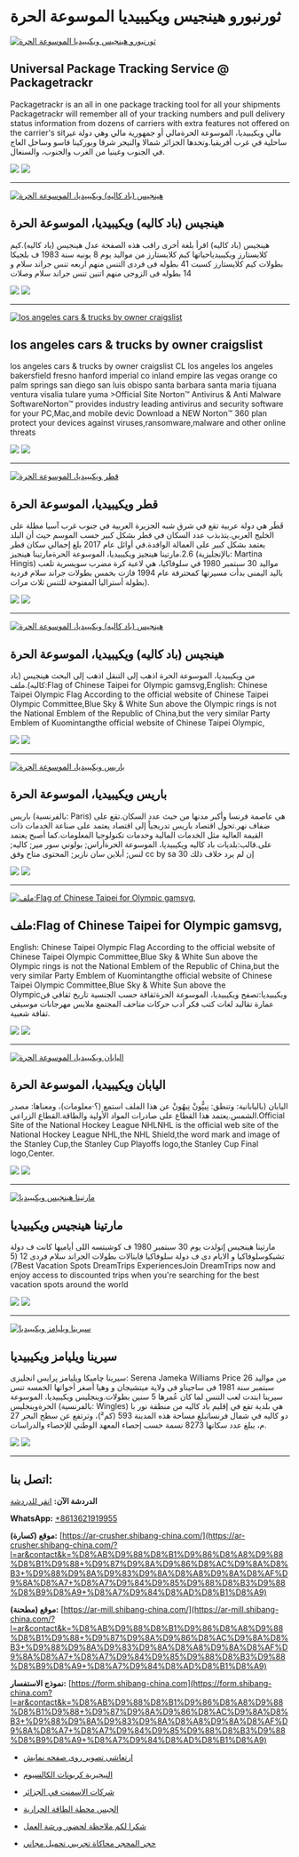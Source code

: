 # ثورنبورو هينجيس ويكيبيديا الموسوعة الحرة

<a href="https://swt.shibang-china.com/?l=ar&img&k=%D8%AB%D9%88%D8%B1%D9%86%D8%A8%D9%88%D8%B1%D9%88+%D9%87%D9%8A%D9%86%D8%AC%D9%8A%D8%B3+%D9%88%D9%8A%D9%83%D9%8A%D8%A8%D9%8A%D8%AF%D9%8A%D8%A7+%D8%A7%D9%84%D9%85%D9%88%D8%B3%D9%88%D8%B9%D8%A9+%D8%A7%D9%84%D8%AD%D8%B1%D8%A9" target="_blank">![ثورنبورو هينجيس ويكيبيديا الموسوعة الحرة](http://static.shibang-china.com/all-800x300/581.jpg)</a>

## Universal Package Tracking Service @ Packagetrackr
Packagetrackr is an all in one package tracking tool for all your shipments Packagetrackr will remember all of your tracking numbers and pull delivery status information from dozens of carriers with extra features not offered on the carrier's sitمالي ويكيبيديا، الموسوعة الحرةمالي أو جمهورية مالي وهي دولة غير ساحلية في غرب أفريقيا.وتحدها الجزائر شمالا والنيجر شرقا وبوركينا فاسو وساحل العاج في الجنوب وغينيا من الغرب والجنوب، والسنغال.


<a href="https://whatsapp.shibangsoft.com/WhatsApp.php" target="_blank" title="WhatsApp">![](http://static.shibang-china.com/icon/whatsapp.png)</a> <a href="https://swt.shibang-china.com/?l=ar&icon&k=%D8%AB%D9%88%D8%B1%D9%86%D8%A8%D9%88%D8%B1%D9%88+%D9%87%D9%8A%D9%86%D8%AC%D9%8A%D8%B3+%D9%88%D9%8A%D9%83%D9%8A%D8%A8%D9%8A%D8%AF%D9%8A%D8%A7+%D8%A7%D9%84%D9%85%D9%88%D8%B3%D9%88%D8%B9%D8%A9+%D8%A7%D9%84%D8%AD%D8%B1%D8%A9" target="_blank">![](http://static.shibang-china.com/icon/chat-ar.png)</a>

---

<a href="https://swt.shibang-china.com/?l=ar&img&k=%D8%AB%D9%88%D8%B1%D9%86%D8%A8%D9%88%D8%B1%D9%88+%D9%87%D9%8A%D9%86%D8%AC%D9%8A%D8%B3+%D9%88%D9%8A%D9%83%D9%8A%D8%A8%D9%8A%D8%AF%D9%8A%D8%A7+%D8%A7%D9%84%D9%85%D9%88%D8%B3%D9%88%D8%B9%D8%A9+%D8%A7%D9%84%D8%AD%D8%B1%D8%A9" target="_blank">![هينجيس (باد كاليه) ويكيبيديا، الموسوعة الحرة](http://static.shibang-china.com/all-800x300/1515.jpg)</a>

## هينجيس (باد كاليه) ويكيبيديا، الموسوعة الحرة
هينجيس (باد كاليه) اقرأ بلغة أخرى راقب هذه الصفحة عدل هينجيس (باد كاليه).كيم كلايستارز ويكيبيدياحياتها كيم كلايستارز من مواليد يوم 8 يونيه سنة 1983 ف بلجيكا بطولات كيم كلايستارز كسبت 41 بطوله فى فردى التنس منهم اربعه تنس جراند سلام و 14 بطوله فى الزوجى منهم اتنين تنس جراند سلام وصلات


<a href="https://whatsapp.shibangsoft.com/WhatsApp.php" target="_blank" title="WhatsApp">![](http://static.shibang-china.com/icon/whatsapp.png)</a> <a href="https://swt.shibang-china.com/?l=ar&icon&k=%D8%AB%D9%88%D8%B1%D9%86%D8%A8%D9%88%D8%B1%D9%88+%D9%87%D9%8A%D9%86%D8%AC%D9%8A%D8%B3+%D9%88%D9%8A%D9%83%D9%8A%D8%A8%D9%8A%D8%AF%D9%8A%D8%A7+%D8%A7%D9%84%D9%85%D9%88%D8%B3%D9%88%D8%B9%D8%A9+%D8%A7%D9%84%D8%AD%D8%B1%D8%A9" target="_blank">![](http://static.shibang-china.com/icon/chat-ar.png)</a>

---

<a href="https://swt.shibang-china.com/?l=ar&img&k=%D8%AB%D9%88%D8%B1%D9%86%D8%A8%D9%88%D8%B1%D9%88+%D9%87%D9%8A%D9%86%D8%AC%D9%8A%D8%B3+%D9%88%D9%8A%D9%83%D9%8A%D8%A8%D9%8A%D8%AF%D9%8A%D8%A7+%D8%A7%D9%84%D9%85%D9%88%D8%B3%D9%88%D8%B9%D8%A9+%D8%A7%D9%84%D8%AD%D8%B1%D8%A9" target="_blank">![los angeles cars & trucks by owner craigslist](http://static.shibang-china.com/all-800x300/633.jpg)</a>

## los angeles cars & trucks by owner craigslist
los angeles cars & trucks by owner craigslist CL los angeles los angeles bakersfield fresno hanford imperial co inland empire las vegas orange co palm springs san diego san luis obispo santa barbara santa maria tijuana ventura visalia tulare yuma &gt;Official Site Norton™ Antivirus & Anti Malware SoftwareNorton™ provides industry leading antivirus and security software for your PC,Mac,and mobile devic Download a NEW Norton™ 360 plan protect your devices against viruses,ransomware,malware and other online threats


<a href="https://whatsapp.shibangsoft.com/WhatsApp.php" target="_blank" title="WhatsApp">![](http://static.shibang-china.com/icon/whatsapp.png)</a> <a href="https://swt.shibang-china.com/?l=ar&icon&k=%D8%AB%D9%88%D8%B1%D9%86%D8%A8%D9%88%D8%B1%D9%88+%D9%87%D9%8A%D9%86%D8%AC%D9%8A%D8%B3+%D9%88%D9%8A%D9%83%D9%8A%D8%A8%D9%8A%D8%AF%D9%8A%D8%A7+%D8%A7%D9%84%D9%85%D9%88%D8%B3%D9%88%D8%B9%D8%A9+%D8%A7%D9%84%D8%AD%D8%B1%D8%A9" target="_blank">![](http://static.shibang-china.com/icon/chat-ar.png)</a>

---

<a href="https://swt.shibang-china.com/?l=ar&img&k=%D8%AB%D9%88%D8%B1%D9%86%D8%A8%D9%88%D8%B1%D9%88+%D9%87%D9%8A%D9%86%D8%AC%D9%8A%D8%B3+%D9%88%D9%8A%D9%83%D9%8A%D8%A8%D9%8A%D8%AF%D9%8A%D8%A7+%D8%A7%D9%84%D9%85%D9%88%D8%B3%D9%88%D8%B9%D8%A9+%D8%A7%D9%84%D8%AD%D8%B1%D8%A9" target="_blank">![قطر ويكيبيديا، الموسوعة الحرة](http://static.shibang-china.com/all-800x300/666.jpg)</a>

## قطر ويكيبيديا، الموسوعة الحرة
قَطَر هي دولة عربية تقع في شرق شبه الجزيرة العربية في جنوب غرب آسيا مطلة على الخليج العربي.يتذبذب عدد السكان في قطر بشكل كبير حسب الموسم حيث أن البلد يعتمد بشكل كبير على العمالة الوافدة.في أوائل عام 2017 بلغ إجمالي سكان قطر 2.6.مارتينا هينجيز ويكيبيديا، الموسوعة الحرةمارتينا هينجيز (بالإنجليزية: Martina Hingis) مواليد 30 سبتمبر 1980 في سلوفاكيا، هي لاعبة كرة مضرب سويسرية تلعب باليد اليمنى بدأت مسيرتها كمحترفة عام 1994 فازت بخمس بطولات جراند سلام فردية (بطولة أستراليا المفتوحة للتنس ثلاث مرات.


<a href="https://whatsapp.shibangsoft.com/WhatsApp.php" target="_blank" title="WhatsApp">![](http://static.shibang-china.com/icon/whatsapp.png)</a> <a href="https://swt.shibang-china.com/?l=ar&icon&k=%D8%AB%D9%88%D8%B1%D9%86%D8%A8%D9%88%D8%B1%D9%88+%D9%87%D9%8A%D9%86%D8%AC%D9%8A%D8%B3+%D9%88%D9%8A%D9%83%D9%8A%D8%A8%D9%8A%D8%AF%D9%8A%D8%A7+%D8%A7%D9%84%D9%85%D9%88%D8%B3%D9%88%D8%B9%D8%A9+%D8%A7%D9%84%D8%AD%D8%B1%D8%A9" target="_blank">![](http://static.shibang-china.com/icon/chat-ar.png)</a>

---

<a href="https://swt.shibang-china.com/?l=ar&img&k=%D8%AB%D9%88%D8%B1%D9%86%D8%A8%D9%88%D8%B1%D9%88+%D9%87%D9%8A%D9%86%D8%AC%D9%8A%D8%B3+%D9%88%D9%8A%D9%83%D9%8A%D8%A8%D9%8A%D8%AF%D9%8A%D8%A7+%D8%A7%D9%84%D9%85%D9%88%D8%B3%D9%88%D8%B9%D8%A9+%D8%A7%D9%84%D8%AD%D8%B1%D8%A9" target="_blank">![هينجيس (باد كاليه) ويكيبيديا، الموسوعة الحرة](http://static.shibang-china.com/all-800x300/708.jpg)</a>

## هينجيس (باد كاليه) ويكيبيديا، الموسوعة الحرة
من ويكيبيديا، الموسوعة الحرة اذهب إلى التنقل اذهب إلى البحث هينجيس (باد كاليه).ملف:Flag of Chinese Taipei for Olympic gamsvg,English: Chinese Taipei Olympic Flag According to the official website of Chinese Taipei Olympic Committee,Blue Sky & White Sun above the Olympic rings is not the National Emblem of the Republic of China,but the very similar Party Emblem of Kuomintangthe official website of Chinese Taipei Olympic,


<a href="https://whatsapp.shibangsoft.com/WhatsApp.php" target="_blank" title="WhatsApp">![](http://static.shibang-china.com/icon/whatsapp.png)</a> <a href="https://swt.shibang-china.com/?l=ar&icon&k=%D8%AB%D9%88%D8%B1%D9%86%D8%A8%D9%88%D8%B1%D9%88+%D9%87%D9%8A%D9%86%D8%AC%D9%8A%D8%B3+%D9%88%D9%8A%D9%83%D9%8A%D8%A8%D9%8A%D8%AF%D9%8A%D8%A7+%D8%A7%D9%84%D9%85%D9%88%D8%B3%D9%88%D8%B9%D8%A9+%D8%A7%D9%84%D8%AD%D8%B1%D8%A9" target="_blank">![](http://static.shibang-china.com/icon/chat-ar.png)</a>

---

<a href="https://swt.shibang-china.com/?l=ar&img&k=%D8%AB%D9%88%D8%B1%D9%86%D8%A8%D9%88%D8%B1%D9%88+%D9%87%D9%8A%D9%86%D8%AC%D9%8A%D8%B3+%D9%88%D9%8A%D9%83%D9%8A%D8%A8%D9%8A%D8%AF%D9%8A%D8%A7+%D8%A7%D9%84%D9%85%D9%88%D8%B3%D9%88%D8%B9%D8%A9+%D8%A7%D9%84%D8%AD%D8%B1%D8%A9" target="_blank">![باريس ويكيبيديا، الموسوعة الحرة](http://static.shibang-china.com/all-800x300/536.jpg)</a>

## باريس ويكيبيديا، الموسوعة الحرة
باريس (بالفرنسية: Paris) هي عاصمة فرنسا وأكبر مدنها من حيث عدد السكان.تقع على ضفاف نهر.تحول اقتصاد باريس تدريجياً إلى اقتصاد يعتمد على صناعة الخدمات ذات القيمة العالية مثل الخدمات المالية وخدمات تكنولوجيا المعلومات.كما أصبح يعتمد على.قالب:بلديات باد كاليه ويكيبيديا، الموسوعة الحرةأراس; بولوني سور مير; كاليه; لنس; أبلاين سان نازير; المحتوى متاح وفق cc by sa 30 إن لم يرد خلاف ذلك


<a href="https://whatsapp.shibangsoft.com/WhatsApp.php" target="_blank" title="WhatsApp">![](http://static.shibang-china.com/icon/whatsapp.png)</a> <a href="https://swt.shibang-china.com/?l=ar&icon&k=%D8%AB%D9%88%D8%B1%D9%86%D8%A8%D9%88%D8%B1%D9%88+%D9%87%D9%8A%D9%86%D8%AC%D9%8A%D8%B3+%D9%88%D9%8A%D9%83%D9%8A%D8%A8%D9%8A%D8%AF%D9%8A%D8%A7+%D8%A7%D9%84%D9%85%D9%88%D8%B3%D9%88%D8%B9%D8%A9+%D8%A7%D9%84%D8%AD%D8%B1%D8%A9" target="_blank">![](http://static.shibang-china.com/icon/chat-ar.png)</a>

---

<a href="https://swt.shibang-china.com/?l=ar&img&k=%D8%AB%D9%88%D8%B1%D9%86%D8%A8%D9%88%D8%B1%D9%88+%D9%87%D9%8A%D9%86%D8%AC%D9%8A%D8%B3+%D9%88%D9%8A%D9%83%D9%8A%D8%A8%D9%8A%D8%AF%D9%8A%D8%A7+%D8%A7%D9%84%D9%85%D9%88%D8%B3%D9%88%D8%B9%D8%A9+%D8%A7%D9%84%D8%AD%D8%B1%D8%A9" target="_blank">![ملف:Flag of Chinese Taipei for Olympic gamsvg,](http://static.shibang-china.com/all-800x300/585.jpg)</a>

## ملف:Flag of Chinese Taipei for Olympic gamsvg,
English: Chinese Taipei Olympic Flag According to the official website of Chinese Taipei Olympic Committee,Blue Sky & White Sun above the Olympic rings is not the National Emblem of the Republic of China,but the very similar Party Emblem of Kuomintangthe official website of Chinese Taipei Olympic Committee,Blue Sky & White Sun above the Olympicويكيبيديا:تصفح ويكيبيديا، الموسوعة الحرةثقافة حسب الجنسية تاريخ ثقافي فن عمارة تقاليد لغات كتب فكر أدب حركات متاحف المجتمع ملابس مهرجانات موسيقى ثقافة شعبية.


<a href="https://whatsapp.shibangsoft.com/WhatsApp.php" target="_blank" title="WhatsApp">![](http://static.shibang-china.com/icon/whatsapp.png)</a> <a href="https://swt.shibang-china.com/?l=ar&icon&k=%D8%AB%D9%88%D8%B1%D9%86%D8%A8%D9%88%D8%B1%D9%88+%D9%87%D9%8A%D9%86%D8%AC%D9%8A%D8%B3+%D9%88%D9%8A%D9%83%D9%8A%D8%A8%D9%8A%D8%AF%D9%8A%D8%A7+%D8%A7%D9%84%D9%85%D9%88%D8%B3%D9%88%D8%B9%D8%A9+%D8%A7%D9%84%D8%AD%D8%B1%D8%A9" target="_blank">![](http://static.shibang-china.com/icon/chat-ar.png)</a>

---

<a href="https://swt.shibang-china.com/?l=ar&img&k=%D8%AB%D9%88%D8%B1%D9%86%D8%A8%D9%88%D8%B1%D9%88+%D9%87%D9%8A%D9%86%D8%AC%D9%8A%D8%B3+%D9%88%D9%8A%D9%83%D9%8A%D8%A8%D9%8A%D8%AF%D9%8A%D8%A7+%D8%A7%D9%84%D9%85%D9%88%D8%B3%D9%88%D8%B9%D8%A9+%D8%A7%D9%84%D8%AD%D8%B1%D8%A9" target="_blank">![اليابان ويكيبيديا، الموسوعة الحرة](http://static.shibang-china.com/all-800x300/178.jpg)</a>

## اليابان ويكيبيديا، الموسوعة الحرة
اليابان (باليابانية: وتنطق: نِيپُّونْ نِيهُونْ عن هذا الملف استمع (؟·معلومات)، ومعناها: مصدر الشمس.يعتمد هذا القطاع على صادرات المواد الأولية والطاقة.القطاع الزراعي.Official Site of the National Hockey League NHLNHL is the official web site of the National Hockey League NHL,the NHL Shield,the word mark and image of the Stanley Cup,the Stanley Cup Playoffs logo,the Stanley Cup Final logo,Center.


<a href="https://whatsapp.shibangsoft.com/WhatsApp.php" target="_blank" title="WhatsApp">![](http://static.shibang-china.com/icon/whatsapp.png)</a> <a href="https://swt.shibang-china.com/?l=ar&icon&k=%D8%AB%D9%88%D8%B1%D9%86%D8%A8%D9%88%D8%B1%D9%88+%D9%87%D9%8A%D9%86%D8%AC%D9%8A%D8%B3+%D9%88%D9%8A%D9%83%D9%8A%D8%A8%D9%8A%D8%AF%D9%8A%D8%A7+%D8%A7%D9%84%D9%85%D9%88%D8%B3%D9%88%D8%B9%D8%A9+%D8%A7%D9%84%D8%AD%D8%B1%D8%A9" target="_blank">![](http://static.shibang-china.com/icon/chat-ar.png)</a>

---

<a href="https://swt.shibang-china.com/?l=ar&img&k=%D8%AB%D9%88%D8%B1%D9%86%D8%A8%D9%88%D8%B1%D9%88+%D9%87%D9%8A%D9%86%D8%AC%D9%8A%D8%B3+%D9%88%D9%8A%D9%83%D9%8A%D8%A8%D9%8A%D8%AF%D9%8A%D8%A7+%D8%A7%D9%84%D9%85%D9%88%D8%B3%D9%88%D8%B9%D8%A9+%D8%A7%D9%84%D8%AD%D8%B1%D8%A9" target="_blank">![مارتينا هينجيس ويكيبيديا](http://static.shibang-china.com/all-800x300/422.jpg)</a>

## مارتينا هينجيس ويكيبيديا
مارتينا هينجيس إتولدت يوم 30 سبتمبر 1980 ف كوشيتسه اللى أياميها كانت ف دولة تشيكوسلوفاكيا و الايام دى ف دولة سلوفاكيا فاينالات بطولات الجراند سلام فردى 12 (5 7)Best Vacation Spots DreamTrips ExperiencesJoin DreamTrips now and enjoy access to discounted trips when you're searching for the best vacation spots around the world


<a href="https://whatsapp.shibangsoft.com/WhatsApp.php" target="_blank" title="WhatsApp">![](http://static.shibang-china.com/icon/whatsapp.png)</a> <a href="https://swt.shibang-china.com/?l=ar&icon&k=%D8%AB%D9%88%D8%B1%D9%86%D8%A8%D9%88%D8%B1%D9%88+%D9%87%D9%8A%D9%86%D8%AC%D9%8A%D8%B3+%D9%88%D9%8A%D9%83%D9%8A%D8%A8%D9%8A%D8%AF%D9%8A%D8%A7+%D8%A7%D9%84%D9%85%D9%88%D8%B3%D9%88%D8%B9%D8%A9+%D8%A7%D9%84%D8%AD%D8%B1%D8%A9" target="_blank">![](http://static.shibang-china.com/icon/chat-ar.png)</a>

---

<a href="https://swt.shibang-china.com/?l=ar&img&k=%D8%AB%D9%88%D8%B1%D9%86%D8%A8%D9%88%D8%B1%D9%88+%D9%87%D9%8A%D9%86%D8%AC%D9%8A%D8%B3+%D9%88%D9%8A%D9%83%D9%8A%D8%A8%D9%8A%D8%AF%D9%8A%D8%A7+%D8%A7%D9%84%D9%85%D9%88%D8%B3%D9%88%D8%B9%D8%A9+%D8%A7%D9%84%D8%AD%D8%B1%D8%A9" target="_blank">![سيرينا ويليامز ويكيبيديا](http://static.shibang-china.com/all-800x300/1256.jpg)</a>

## سيرينا ويليامز ويكيبيديا
سيرينا چاميكا ويليامز پرايس انجليزى: Serena Jameka Williams Price من مواليد 26 سبتمبر سنة 1981 فى ساجيناو فى ولاية ميتشيجان و وهيا أصغر أخواتها الخمسه تنس سيرينا ابتدت لعب التنس لما كان عُمرها 5 سنين بطولات.وينجليس ويكيبيديا، الموسوعة الحرةوينجليس (بالفرنسية: Wingles) هي بلدية تقع في إقليم باد كاليه من منطقة نور با دو كاليه في شمال فرنساتبلغ مساحة هذه المدينة 593 (كم²)، وترتفع عن سطح البحر 27 م، يبلغ عدد سكانها 8273 نسمة حسب إحصاء المعهد الوطني للإحصاء والدراسات.


<a href="https://whatsapp.shibangsoft.com/WhatsApp.php" target="_blank" title="WhatsApp">![](http://static.shibang-china.com/icon/whatsapp.png)</a> <a href="https://swt.shibang-china.com/?l=ar&icon&k=%D8%AB%D9%88%D8%B1%D9%86%D8%A8%D9%88%D8%B1%D9%88+%D9%87%D9%8A%D9%86%D8%AC%D9%8A%D8%B3+%D9%88%D9%8A%D9%83%D9%8A%D8%A8%D9%8A%D8%AF%D9%8A%D8%A7+%D8%A7%D9%84%D9%85%D9%88%D8%B3%D9%88%D8%B9%D8%A9+%D8%A7%D9%84%D8%AD%D8%B1%D8%A9" target="_blank">![](http://static.shibang-china.com/icon/chat-ar.png)</a>

---
## اتصل بنا:

**الدردشة الآن:** [انقر للدردشة](https://swt.shibang-china.com?l=ar&contact&k=%D8%AB%D9%88%D8%B1%D9%86%D8%A8%D9%88%D8%B1%D9%88+%D9%87%D9%8A%D9%86%D8%AC%D9%8A%D8%B3+%D9%88%D9%8A%D9%83%D9%8A%D8%A8%D9%8A%D8%AF%D9%8A%D8%A7+%D8%A7%D9%84%D9%85%D9%88%D8%B3%D9%88%D8%B9%D8%A9+%D8%A7%D9%84%D8%AD%D8%B1%D8%A9)

**WhatsApp:**  [+8613621919955](https://whatsapp.shibangsoft.com/WhatsApp.php)

**موقع (كسارة):** [https://ar-crusher.shibang-china.com/](https://ar-crusher.shibang-china.com/?l=ar&contact&k=%D8%AB%D9%88%D8%B1%D9%86%D8%A8%D9%88%D8%B1%D9%88+%D9%87%D9%8A%D9%86%D8%AC%D9%8A%D8%B3+%D9%88%D9%8A%D9%83%D9%8A%D8%A8%D9%8A%D8%AF%D9%8A%D8%A7+%D8%A7%D9%84%D9%85%D9%88%D8%B3%D9%88%D8%B9%D8%A9+%D8%A7%D9%84%D8%AD%D8%B1%D8%A9)

**موقع (مطحنة):** [https://ar-mill.shibang-china.com/](https://ar-mill.shibang-china.com/?l=ar&contact&k=%D8%AB%D9%88%D8%B1%D9%86%D8%A8%D9%88%D8%B1%D9%88+%D9%87%D9%8A%D9%86%D8%AC%D9%8A%D8%B3+%D9%88%D9%8A%D9%83%D9%8A%D8%A8%D9%8A%D8%AF%D9%8A%D8%A7+%D8%A7%D9%84%D9%85%D9%88%D8%B3%D9%88%D8%B9%D8%A9+%D8%A7%D9%84%D8%AD%D8%B1%D8%A9)

**نموذج الاستفسار:** [https://form.shibang-china.com](https://form.shibang-china.com?l=ar&contact&k=%D8%AB%D9%88%D8%B1%D9%86%D8%A8%D9%88%D8%B1%D9%88+%D9%87%D9%8A%D9%86%D8%AC%D9%8A%D8%B3+%D9%88%D9%8A%D9%83%D9%8A%D8%A8%D9%8A%D8%AF%D9%8A%D8%A7+%D8%A7%D9%84%D9%85%D9%88%D8%B3%D9%88%D8%B9%D8%A9+%D8%A7%D9%84%D8%AD%D8%B1%D8%A9)

* [ارتعاشی تصویر روی صفحه نمایش](../35/%D8%A7%D8%B1%D8%AA%D8%B9%D8%A7%D8%B4%DB%8C%20%D8%AA%D8%B5%D9%88%DB%8C%D8%B1%20%D8%B1%D9%88%DB%8C%20%D8%B5%D9%81%D8%AD%D9%87%20%D9%86%D9%85%D8%A7%DB%8C%D8%B4.md)

* [النيجيرية كربونات الكالسيوم](../35/%D8%A7%D9%84%D9%86%D9%8A%D8%AC%D9%8A%D8%B1%D9%8A%D8%A9%20%D9%83%D8%B1%D8%A8%D9%88%D9%86%D8%A7%D8%AA%20%D8%A7%D9%84%D9%83%D8%A7%D9%84%D8%B3%D9%8A%D9%88%D9%85.md)

* [شركات الاسمنت في الجزائر](../35/%D8%B4%D8%B1%D9%83%D8%A7%D8%AA%20%D8%A7%D9%84%D8%A7%D8%B3%D9%85%D9%86%D8%AA%20%D9%81%D9%8A%20%D8%A7%D9%84%D8%AC%D8%B2%D8%A7%D8%A6%D8%B1.md)

* [الجبس محطة الطاقة الحرارية](../32/%D8%A7%D9%84%D8%AC%D8%A8%D8%B3%20%D9%85%D8%AD%D8%B7%D8%A9%20%D8%A7%D9%84%D8%B7%D8%A7%D9%82%D8%A9%20%D8%A7%D9%84%D8%AD%D8%B1%D8%A7%D8%B1%D9%8A%D8%A9.md)

* [شكرا لكم ملاحظة لحضور ورشة العمل](../34/%D8%B4%D9%83%D8%B1%D8%A7%20%D9%84%D9%83%D9%85%20%D9%85%D9%84%D8%A7%D8%AD%D8%B8%D8%A9%20%D9%84%D8%AD%D8%B6%D9%88%D8%B1%20%D9%88%D8%B1%D8%B4%D8%A9%20%D8%A7%D9%84%D8%B9%D9%85%D9%84.md)

* [حجر المحجر محاكاة تجريبي تحميل مجاني](../34/%D8%AD%D8%AC%D8%B1%20%D8%A7%D9%84%D9%85%D8%AD%D8%AC%D8%B1%20%D9%85%D8%AD%D8%A7%D9%83%D8%A7%D8%A9%20%D8%AA%D8%AC%D8%B1%D9%8A%D8%A8%D9%8A%20%D8%AA%D8%AD%D9%85%D9%8A%D9%84%20%D9%85%D8%AC%D8%A7%D9%86%D9%8A.md)